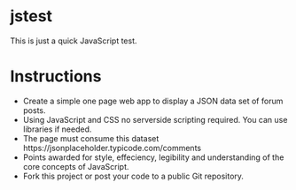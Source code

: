 # jstest
This is just a quick JavaScript test. 

# Instructions
<ul>
  <li> Create a simple one page web app to display a JSON data set of forum posts. </li>
<li> Using JavaScript and CSS no serverside scripting required. You can use libraries if needed. </li>
<li> The page must consume this dataset https://jsonplaceholder.typicode.com/comments</li>
<li> Points awarded for style, effeciency, legibility and understanding of the core concepts of JavaScript. </li>
<li> Fork this project or post your code to a public Git repository. </li>
  </ul>
